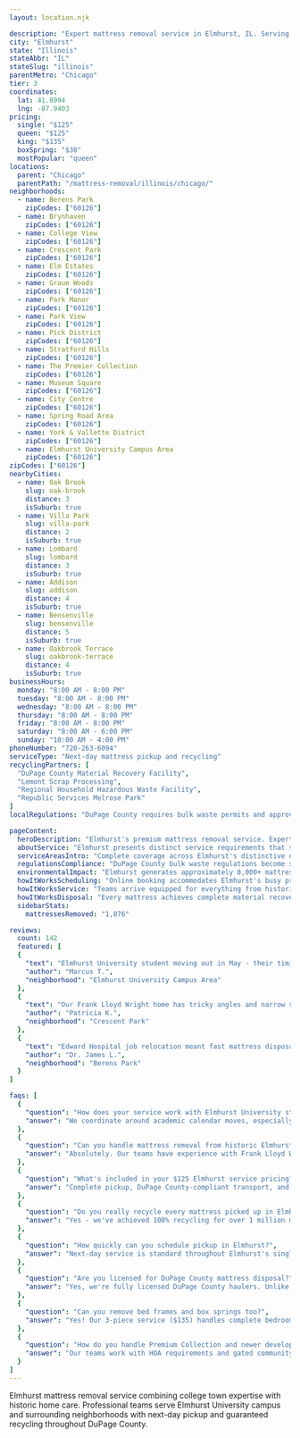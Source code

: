 ```yaml
---
layout: location.njk

description: "Expert mattress removal service in Elmhurst, IL. Serving Elmhurst University area and historic neighborhoods. Next-day pickup, 100% recycling. Licensed DuPage County hauler."
city: "Elmhurst"
state: "Illinois"
stateAbbr: "IL"
stateSlug: "illinois"
parentMetro: "Chicago"
tier: 3
coordinates:
  lat: 41.8994
  lng: -87.9403
pricing:
  single: "$125"
  queen: "$125"
  king: "$135"
  boxSpring: "$30"
  mostPopular: "queen"
locations:
  parent: "Chicago"
  parentPath: "/mattress-removal/illinois/chicago/"
neighborhoods:
  - name: Berens Park
    zipCodes: ["60126"]
  - name: Brynhaven
    zipCodes: ["60126"]
  - name: College View
    zipCodes: ["60126"]
  - name: Crescent Park
    zipCodes: ["60126"]
  - name: Elm Estates
    zipCodes: ["60126"]
  - name: Graue Woods
    zipCodes: ["60126"]
  - name: Park Manor
    zipCodes: ["60126"]
  - name: Park View
    zipCodes: ["60126"]
  - name: Pick District
    zipCodes: ["60126"]
  - name: Stratford Hills
    zipCodes: ["60126"]
  - name: The Premier Collection
    zipCodes: ["60126"]
  - name: Museum Square
    zipCodes: ["60126"]
  - name: City Centre
    zipCodes: ["60126"]
  - name: Spring Road Area
    zipCodes: ["60126"]
  - name: York & Vallette District
    zipCodes: ["60126"]
  - name: Elmhurst University Campus Area
    zipCodes: ["60126"]
zipCodes: ["60126"]
nearbyCities:
  - name: Oak Brook
    slug: oak-brook
    distance: 3
    isSuburb: true
  - name: Villa Park
    slug: villa-park
    distance: 2
    isSuburb: true
  - name: Lombard
    slug: lombard
    distance: 3
    isSuburb: true
  - name: Addison
    slug: addison
    distance: 4
    isSuburb: true
  - name: Bensenville
    slug: bensenville
    distance: 5
    isSuburb: true
  - name: Oakbrook Terrace
    slug: oakbrook-terrace
    distance: 4
    isSuburb: true
businessHours:
  monday: "8:00 AM - 8:00 PM"
  tuesday: "8:00 AM - 8:00 PM"
  wednesday: "8:00 AM - 8:00 PM"
  thursday: "8:00 AM - 8:00 PM"
  friday: "8:00 AM - 8:00 PM"
  saturday: "8:00 AM - 6:00 PM"
  sunday: "10:00 AM - 4:00 PM"
phoneNumber: "720-263-6094"
serviceType: "Next-day mattress pickup and recycling"
recyclingPartners: [
  "DuPage County Material Recovery Facility",
  "Lemont Scrap Processing",
  "Regional Household Hazardous Waste Facility",
  "Republic Services Melrose Park"
]
localRegulations: "DuPage County requires bulk waste permits and approved haulers. Elmhurst partners with Republic Services for bulk collection using sticker system. Items must be curbside by 6:00 AM on collection day."

pageContent:
  heroDescription: "Elmhurst's premium mattress removal service. Expert handling of historic homes and university housing. Next-day pickup  Every mattress recycled - 1 million+ nationwide."
  aboutService: "Elmhurst presents distinct service requirements that set it apart from typical Chicago suburbs. Our teams understand this college town's unique mix of historic architecture and modern developments. From Frank Lloyd Wright homes with narrow doorways to Elmhurst University's student housing complexes, we handle every access challenge with care. The city's single ZIP code (60126) streamlines our service delivery across 16 neighborhoods. Student move-outs create seasonal demand spikes in May and August, requiring coordinated scheduling around Metra commuter patterns. Edward-Elmhurst Healthcare campus generates steady residential turnover as medical professionals relocate. Premium housing stock means quality mattresses requiring professional disposal. Our licensed DuPage County operations comply with Republic Services bulk collection protocols while providing next-day service that busy professionals and students demand."
  serviceAreasIntro: "Complete coverage across Elmhurst's distinctive neighborhoods, from university campus to historic districts:"
  regulationsCompliance: "DuPage County bulk waste regulations become simple with our licensed hauler status. Skip the $4-$8 bulk sticker fees and Republic Services collection day restrictions. Our service eliminates the complexity of curbside placement by 6:00 AM and proper sticker visibility requirements. Every mattress achieves 100% recycling through certified regional facilities, surpassing basic disposal through county recycling centers. We handle all documentation requirements while you avoid potential municipal fines for improper disposal. This professional approach supports Elmhurst's commitment to environmental stewardship and community cleanliness standards."
  environmentalImpact: "Elmhurst generates approximately 8,000+ mattresses annually from its 46,000+ residents and active student population. Our 100% recycling commitment transforms these into valuable materials instead of DuPage County landfill waste. Each recycled mattress prevents 40 pounds of waste while supporting the circular economy. Steel springs from Elmhurst mattresses become construction materials for Chicago area developments. Memory foam converts to carpet padding used throughout the region. Cotton batting transforms into insulation for Midwest homes. This material recovery creates green jobs while reducing environmental impact. University housing turnover and new construction boom amplify our positive effect. Every Elmhurst pickup joins our nationwide achievement of 1+ million mattresses diverted from landfills."
  howItWorksScheduling: "Online booking accommodates Elmhurst's busy professionals and student schedules. Next-day service works around Metra commuter times and university academic calendar peaks."
  howItWorksService: "Teams arrive equipped for everything from historic home narrow staircases to modern apartment freight elevators. We coordinate with Elmhurst University housing protocols and handle premium furniture with specialized protection."
  howItWorksDisposal: "Every mattress achieves complete material recovery through DuPage County certified facilities. Steel, foam, and fabric components enter recycling streams supporting regional manufacturing and reducing landfill burden."
  sidebarStats:
    mattressesRemoved: "1,876"

reviews:
  count: 142
  featured: [
  {
    "text": "Elmhurst University student moving out in May - their timing was perfect during that crazy week when everyone's leaving. Team navigated our second-floor apartment with no damage to walls. Great to know my old mattress got recycled instead of junked.",
    "author": "Marcus T.",
    "neighborhood": "Elmhurst University Campus Area"
  },
  {
    "text": "Our Frank Lloyd Wright home has tricky angles and narrow spaces. These guys handled our king mattress removal like pros - used protective materials and took their time. Worth every penny of the $135 to avoid damage to original woodwork.",
    "author": "Patricia K.",
    "neighborhood": "Crescent Park"
  },
  {
    "text": "Edward Hospital job relocation meant fast mattress disposal needed. They showed up next day as promised, worked around our medical resident schedule, and took care of everything. Much easier than dealing with Republic Services stickers.",
    "author": "Dr. James L.",
    "neighborhood": "Berens Park"
  }
]

faqs: [
  {
    "question": "How does your service work with Elmhurst University student housing?",
    "answer": "We coordinate around academic calendar moves, especially busy May/August periods. Our teams understand campus access requirements and work within university housing protocols for both on-campus and off-campus student residences."
  },
  {
    "question": "Can you handle mattress removal from historic Elmhurst homes?",
    "answer": "Absolutely. Our teams have experience with Frank Lloyd Wright homes and other historic architecture featuring narrow doorways, steep staircases, and delicate woodwork. We use protective materials and specialized techniques."
  },
  {
    "question": "What's included in your $125 Elmhurst service pricing?",
    "answer": "Complete pickup, DuPage County-compliant transport, and guaranteed 100% recycling. No bulk stickers or Republic Services fees required. Additional charges for stairs ($10/flight) or long carries over 75 feet."
  },
  {
    "question": "Do you really recycle every mattress picked up in Elmhurst?",
    "answer": "Yes - we've achieved 100% recycling for over 1 million mattresses nationwide. Every Elmhurst mattress goes to certified facilities where steel becomes construction materials, foam becomes carpet padding, and fabrics enter textile recycling."
  },
  {
    "question": "How quickly can you schedule pickup in Elmhurst?",
    "answer": "Next-day service is standard throughout Elmhurst's single ZIP code (60126). We coordinate around Metra commuter schedules and healthcare professional shift changes for maximum convenience."
  },
  {
    "question": "Are you licensed for DuPage County mattress disposal?",
    "answer": "Yes, we're fully licensed DuPage County haulers. Unlike DIY Republic Services bulk collection, we ensure mattresses reach certified recycling facilities rather than standard waste streams."
  },
  {
    "question": "Can you remove bed frames and box springs too?",
    "answer": "Yes! Our 3-piece service ($135) handles complete bedroom sets including professional disassembly. Everything gets processed through our proven recycling network that's handled 1+ million mattresses nationwide."
  },
  {
    "question": "How do you handle Premium Collection and newer development access?",
    "answer": "Our teams work with HOA requirements and gated community protocols throughout Elmhurst's newer developments. We coordinate with property management and respect community guidelines while providing efficient service."
  }
]
---
```


Elmhurst mattress removal service combining college town expertise with historic home care. Professional teams serve Elmhurst University campus and surrounding neighborhoods with next-day pickup and guaranteed recycling throughout DuPage County.